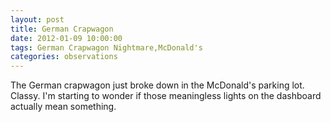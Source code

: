 ```yaml
---
layout: post
title: German Crapwagon
date: 2012-01-09 10:00:00
tags: German Crapwagon Nightmare,McDonald's
categories: observations
---
```


The German crapwagon just broke down in the McDonald's parking lot. Classy.
I'm starting to wonder if those meaningless lights on the dashboard actually
mean something.





